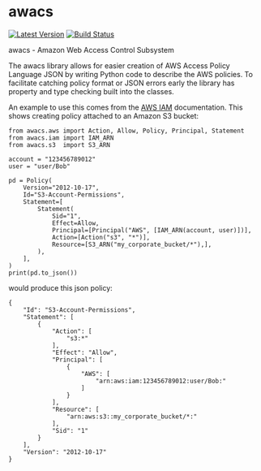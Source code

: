 awacs
===========

[![Latest Version](https://pypip.in/version/awacs/badge.svg?text=version&style=flat)](https://pypi.python.org/pypi/awacs)
[![Build Status](https://travis-ci.org/cloudtools/awacs.png?branch=master)](https://travis-ci.org/cloudtools/awacs) 

awacs - Amazon Web Access Control Subsystem

The awacs library allows for easier creation of AWS Access Policy
Language JSON by writing Python code to describe the AWS policies.
To facilitate catching  policy format or JSON errors early the
library has property and type checking built into the classes.

An example to use this comes from the [AWS IAM][] documentation.
This shows creating policy attached to an Amazon S3 bucket:

```
from awacs.aws import Action, Allow, Policy, Principal, Statement
from awacs.iam import IAM_ARN
from awacs.s3  import S3_ARN

account = "123456789012"
user = "user/Bob"

pd = Policy(
    Version="2012-10-17",
    Id="S3-Account-Permissions",
    Statement=[
        Statement(
            Sid="1",
            Effect=Allow,
            Principal=[Principal("AWS", [IAM_ARN(account, user)])],
            Action=[Action("s3", "*")],
            Resource=[S3_ARN("my_corporate_bucket/*"),],
        ),
    ],
)
print(pd.to_json())
```

would produce this json policy:

```
{
    "Id": "S3-Account-Permissions", 
    "Statement": [
        {
            "Action": [
                "s3:*"
            ], 
            "Effect": "Allow", 
            "Principal": [
                {
                    "AWS": [
                        "arn:aws:iam:123456789012:user/Bob:"
                    ]
                }
            ], 
            "Resource": [
                "arn:aws:s3::my_corporate_bucket/*:"
            ], 
            "Sid": "1"
        }
    ], 
    "Version": "2012-10-17"
}
```

[AWS IAM]: http://docs.aws.amazon.com/IAM/latest/UserGuide/PoliciesOverview.html
